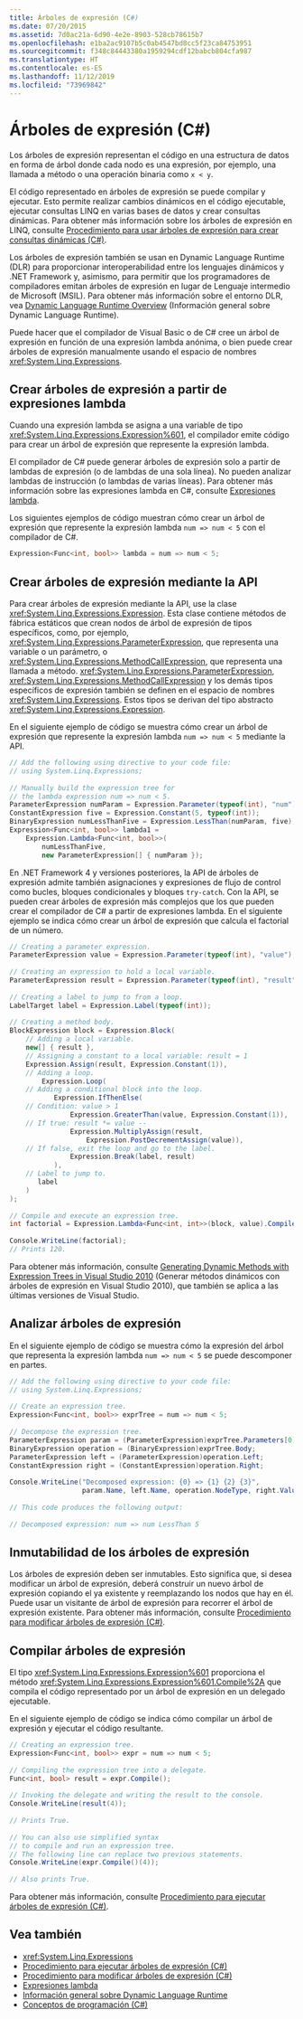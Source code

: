 ```yaml
---
title: Árboles de expresión (C#)
ms.date: 07/20/2015
ms.assetid: 7d0ac21a-6d90-4e2e-8903-528cb78615b7
ms.openlocfilehash: e1ba2ac9107b5c0ab4547bd8cc5f23ca84753951
ms.sourcegitcommit: f348c84443380a1959294cdf12babcb804cfa987
ms.translationtype: HT
ms.contentlocale: es-ES
ms.lasthandoff: 11/12/2019
ms.locfileid: "73969842"
---
```

# <a name="expression-trees-c"></a>Árboles de expresión (C#)
Los árboles de expresión representan el código en una estructura de datos en forma de árbol donde cada nodo es una expresión, por ejemplo, una llamada a método o una operación binaria como `x < y`.  
  
 El código representado en árboles de expresión se puede compilar y ejecutar. Esto permite realizar cambios dinámicos en el código ejecutable, ejecutar consultas LINQ en varias bases de datos y crear consultas dinámicas. Para obtener más información sobre los árboles de expresión en LINQ, consulte [Procedimiento para usar árboles de expresión para crear consultas dinámicas (C#)](./how-to-use-expression-trees-to-build-dynamic-queries.md).
  
 Los árboles de expresión también se usan en Dynamic Language Runtime (DLR) para proporcionar interoperabilidad entre los lenguajes dinámicos y .NET Framework y, asimismo, para permitir que los programadores de compiladores emitan árboles de expresión en lugar de Lenguaje intermedio de Microsoft (MSIL). Para obtener más información sobre el entorno DLR, vea [Dynamic Language Runtime Overview](../../../../framework/reflection-and-codedom/dynamic-language-runtime-overview.md) (Información general sobre Dynamic Language Runtime).  
  
 Puede hacer que el compilador de Visual Basic o de C# cree un árbol de expresión en función de una expresión lambda anónima, o bien puede crear árboles de expresión manualmente usando el espacio de nombres <xref:System.Linq.Expressions>.  
  
## <a name="creating-expression-trees-from-lambda-expressions"></a>Crear árboles de expresión a partir de expresiones lambda  
 Cuando una expresión lambda se asigna a una variable de tipo <xref:System.Linq.Expressions.Expression%601>, el compilador emite código para crear un árbol de expresión que represente la expresión lambda.  
  
 El compilador de C# puede generar árboles de expresión solo a partir de lambdas de expresión (o de lambdas de una sola línea). No pueden analizar lambdas de instrucción (o lambdas de varias líneas). Para obtener más información sobre las expresiones lambda en C#, consulte [Expresiones lambda](../../statements-expressions-operators/lambda-expressions.md).  
  
 Los siguientes ejemplos de código muestran cómo crear un árbol de expresión que represente la expresión lambda `num => num < 5` con el compilador de C#.  
  
```csharp  
Expression<Func<int, bool>> lambda = num => num < 5;  
```  
  
## <a name="creating-expression-trees-by-using-the-api"></a>Crear árboles de expresión mediante la API  
 Para crear árboles de expresión mediante la API, use la clase <xref:System.Linq.Expressions.Expression>. Esta clase contiene métodos de fábrica estáticos que crean nodos de árbol de expresión de tipos específicos, como, por ejemplo, <xref:System.Linq.Expressions.ParameterExpression>, que representa una variable o un parámetro, o <xref:System.Linq.Expressions.MethodCallExpression>, que representa una llamada a método. <xref:System.Linq.Expressions.ParameterExpression>, <xref:System.Linq.Expressions.MethodCallExpression> y los demás tipos específicos de expresión también se definen en el espacio de nombres <xref:System.Linq.Expressions>. Estos tipos se derivan del tipo abstracto <xref:System.Linq.Expressions.Expression>.  
  
 En el siguiente ejemplo de código se muestra cómo crear un árbol de expresión que represente la expresión lambda `num => num < 5` mediante la API.  
  
```csharp  
// Add the following using directive to your code file:  
// using System.Linq.Expressions;  
  
// Manually build the expression tree for   
// the lambda expression num => num < 5.  
ParameterExpression numParam = Expression.Parameter(typeof(int), "num");  
ConstantExpression five = Expression.Constant(5, typeof(int));  
BinaryExpression numLessThanFive = Expression.LessThan(numParam, five);  
Expression<Func<int, bool>> lambda1 =  
    Expression.Lambda<Func<int, bool>>(  
        numLessThanFive,  
        new ParameterExpression[] { numParam });  
```  
  
 En .NET Framework 4 y versiones posteriores, la API de árboles de expresión admite también asignaciones y expresiones de flujo de control como bucles, bloques condicionales y bloques `try-catch`. Con la API, se pueden crear árboles de expresión más complejos que los que pueden crear el compilador de C# a partir de expresiones lambda. En el siguiente ejemplo se indica cómo crear un árbol de expresión que calcula el factorial de un número.  
  
```csharp  
// Creating a parameter expression.  
ParameterExpression value = Expression.Parameter(typeof(int), "value");  
  
// Creating an expression to hold a local variable.   
ParameterExpression result = Expression.Parameter(typeof(int), "result");  
  
// Creating a label to jump to from a loop.  
LabelTarget label = Expression.Label(typeof(int));  
  
// Creating a method body.  
BlockExpression block = Expression.Block(  
    // Adding a local variable.  
    new[] { result },  
    // Assigning a constant to a local variable: result = 1  
    Expression.Assign(result, Expression.Constant(1)),  
    // Adding a loop.  
        Expression.Loop(  
    // Adding a conditional block into the loop.  
           Expression.IfThenElse(  
    // Condition: value > 1  
               Expression.GreaterThan(value, Expression.Constant(1)),  
    // If true: result *= value --  
               Expression.MultiplyAssign(result,  
                   Expression.PostDecrementAssign(value)),  
    // If false, exit the loop and go to the label.  
               Expression.Break(label, result)  
           ),  
    // Label to jump to.  
       label  
    )  
);  
  
// Compile and execute an expression tree.  
int factorial = Expression.Lambda<Func<int, int>>(block, value).Compile()(5);  
  
Console.WriteLine(factorial);  
// Prints 120.  
```

Para obtener más información, consulte [Generating Dynamic Methods with Expression Trees in Visual Studio 2010](https://devblogs.microsoft.com/csharpfaq/generating-dynamic-methods-with-expression-trees-in-visual-studio-2010/) (Generar métodos dinámicos con árboles de expresión en Visual Studio 2010), que también se aplica a las últimas versiones de Visual Studio.
  
## <a name="parsing-expression-trees"></a>Analizar árboles de expresión  
 En el siguiente ejemplo de código se muestra cómo la expresión del árbol que representa la expresión lambda `num => num < 5` se puede descomponer en partes.  
  
```csharp  
// Add the following using directive to your code file:  
// using System.Linq.Expressions;  
  
// Create an expression tree.  
Expression<Func<int, bool>> exprTree = num => num < 5;  
  
// Decompose the expression tree.  
ParameterExpression param = (ParameterExpression)exprTree.Parameters[0];  
BinaryExpression operation = (BinaryExpression)exprTree.Body;  
ParameterExpression left = (ParameterExpression)operation.Left;  
ConstantExpression right = (ConstantExpression)operation.Right;  
  
Console.WriteLine("Decomposed expression: {0} => {1} {2} {3}",  
                  param.Name, left.Name, operation.NodeType, right.Value);  
  
// This code produces the following output:  
  
// Decomposed expression: num => num LessThan 5  
```  
  
## <a name="immutability-of-expression-trees"></a>Inmutabilidad de los árboles de expresión  
 Los árboles de expresión deben ser inmutables. Esto significa que, si desea modificar un árbol de expresión, deberá construir un nuevo árbol de expresión copiando el ya existente y reemplazando los nodos que hay en él. Puede usar un visitante de árbol de expresión para recorrer el árbol de expresión existente. Para obtener más información, consulte [Procedimiento para modificar árboles de expresión (C#)](./how-to-modify-expression-trees.md).
  
## <a name="compiling-expression-trees"></a>Compilar árboles de expresión  
 El tipo <xref:System.Linq.Expressions.Expression%601> proporciona el método <xref:System.Linq.Expressions.Expression%601.Compile%2A> que compila el código representado por un árbol de expresión en un delegado ejecutable.  
  
 En el siguiente ejemplo de código se indica cómo compilar un árbol de expresión y ejecutar el código resultante.  
  
```csharp  
// Creating an expression tree.  
Expression<Func<int, bool>> expr = num => num < 5;  
  
// Compiling the expression tree into a delegate.  
Func<int, bool> result = expr.Compile();  
  
// Invoking the delegate and writing the result to the console.  
Console.WriteLine(result(4));  
  
// Prints True.  
  
// You can also use simplified syntax  
// to compile and run an expression tree.  
// The following line can replace two previous statements.  
Console.WriteLine(expr.Compile()(4));  
  
// Also prints True.  
```  
  
 Para obtener más información, consulte [Procedimiento para ejecutar árboles de expresión (C#)](./how-to-execute-expression-trees.md).
  
## <a name="see-also"></a>Vea también

- <xref:System.Linq.Expressions>
- [Procedimiento para ejecutar árboles de expresión (C#)](./how-to-execute-expression-trees.md)
- [Procedimiento para modificar árboles de expresión (C#)](./how-to-modify-expression-trees.md)
- [Expresiones lambda](../../statements-expressions-operators/lambda-expressions.md)
- [Información general sobre Dynamic Language Runtime](../../../../framework/reflection-and-codedom/dynamic-language-runtime-overview.md)
- [Conceptos de programación (C#)](../index.md)
